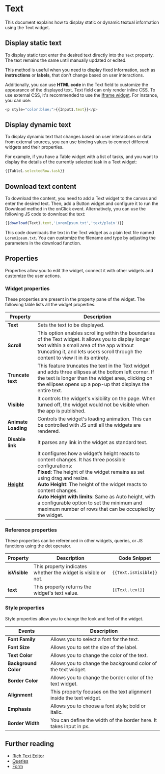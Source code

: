 # Text

This document explains how to display static or dynamic textual information using the Text widget.


<VideoEmbed host="youtube" videoId="-anmDHXDScQ" title="Use the Text widget to Bind Data" caption="Use the Text widget to Bind Data"/>

## Display static text

To display static text enter the desired text directly into the `Text` property. The text remains the same until manually updated or edited. 

This method is useful when you need to display fixed information, such as **instructions** or **labels**, that don't change based on user interactions. 

Additionally, you can use **HTML code** in the Text field to customize the appearance of the displayed text. Text field can only render inline CSS. To use external CSS, it's recommended to use the [Iframe widget](/reference/widgets/iframe). For instance, you can use:

```js
<p style="color:blue;">{{Input1.text}}</p>
```

## Display dynamic text

To display dynamic text that changes based on user interactions or data from external sources, you can use binding values to connect different widgets and their properties.


For example, if you have a Table widget with a list of tasks, and you want to display the details of the currently selected task in a Text widget:

```js
{{Table1.selectedRow.task}}
```

## Download text content

To download the content, you need to add a Text widget to the canvas and enter the desired text. Then, add a Button widget and configure it to run the Download method in the onClick event. Alternatively, you can use the following JS code to download the text:

```js
{{download(Text1.text,'LoremIpsum.txt','text/plain')}}
```
This code downloads the text in the Text widget as a plain text file named `LoremIpsum.txt`. You can customize the filename and type by adjusting the parameters in the download function.


## Properties
Properties allow you to edit the widget, connect it with other widgets and customize the user actions.

### Widget properties
These properties are present in the property pane of the widget. The following table lists all the widget properties.


| Property            | Description                                                                                                                                                                                |
| ------------------- | ------------------------------------------------------------------------------------------------------------------------------------------------------------------------------------------ |
| **Text**            | Sets the text to be displayed.                                                                                                                                                             |
| **Scroll**   | This option enables scrolling within the boundaries of the Text widget. It allows you to display longer text within a small area of the app without truncating it, and lets users scroll through the content to view it in its entirety.                             |
| **Truncate text**   | This feature truncates the text in the Text widget and adds three ellipses at the bottom left corner. If the text is longer than the widget area, clicking on the ellipses opens up a pop-up that displays the entire text.                                                                                                                           |
| **Visible**         | It controls the widget's visibility on the page. When turned off, the widget would not be visible when the app is published.                                                                |
| **Animate Loading** | Controls the widget's loading animation. This can be controlled with JS until all the widgets are rendered. |
| **Disable link**    | It parses any link in the widget as standard text.                                                                                                                                         |
| [**Height**](/reference/widgets/#height)        | It configures how a widget’s height reacts to content changes. It has three possible configurations:<br/>**Fixed**: The height of the widget remains as set using drag and resize.<br/>**Auto Height**: The height of the widget reacts to content changes.<br/>  **Auto Height with limits**: Same as Auto height, with a configurable option to set the minimum and maximum number of rows that can be occupied by the widget.                                      |




### Reference properties
These properties can be referenced in other widgets, queries, or JS functions using the dot operator.

| Property      | Description                                                   | Code Snippet         |
| ------------- | ------------------------------------------------------------- | -------------------- |
| **isVisible** | This property indicates whether the widget is visible or not. | `{{Text.isVisible}}` |
| **text**      | This property returns the widget's text value.                | `{{Text.text}}`      |

### Style properties

Style properties allow you to change the look and feel of the widget.


| Events             | Description                                                                                                                                    |
| ------------------ | ---------------------------------------------------------------------------------------------------------------------------------------------- |
| **Font Family**                	| Allows you to select a font for the text.                                                                                             	|
| **Font Size**              	       	| Allows you to set the size of the label.                                                                                                                                                                     	|
| **Text Color**              	            	| Allows you to change the color of the text.                                                                                                                                               	|
| **Background Color**                    	|  Allows you to change the background color of the text widget.                                                                                                                            	|
| **Border Color**             	          	| Allows you to change the border color of the text widget.                                                                                                                                                            	|
| **Alignment**             	          	| This property focuses on the text alignment inside the text widget.                                                                                                                                                            	|
| **Emphasis**             	          	| Allows you to choose a font style; bold or italic.                                                                                                                                                   	|
| **Border Width**             	          	| You can define the width of the border here. It takes input in px.                                                                                                              	|


## Further reading

* [Rich Text Editor](/reference/widgets/rich-text-editor)
* [Queries](/core-concepts/data-access-and-binding/querying-a-database)
* [Form](/reference/widgets/form)


